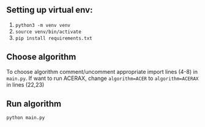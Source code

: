 ## Setting up virtual env:
1. `python3 -m venv venv`
2. `source venv/bin/activate`
3. `pip install requirements.txt`

## Choose algorithm
To choose algorithm comment/uncomment appropriate import lines (4-8) in `main.py`.
If want to run ACERAX, change `algorithm=ACER` to `algorithm=ACERAX` in lines (22,23) 

## Run algorithm

`python main.py`

